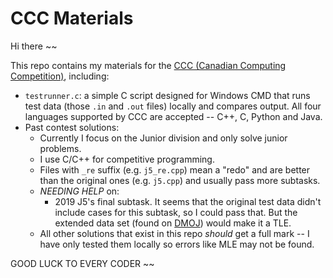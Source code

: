 # CCC Materials

Hi there ~~

This repo contains my materials for the [CCC (Canadian Computing Competition)](https://cemc.uwaterloo.ca/contests/ccc-cco.html), including:
- `testrunner.c`: a simple C script designed for Windows CMD that runs test data (those `.in` and `.out` files) locally and compares output. All four languages supported by CCC are accepted -- C++, C, Python and Java.
- Past contest solutions:
    * Currently I focus on the Junior division and only solve junior problems.
    * I use C/C++ for competitive programming.
    * Files with `_re` suffix (e.g. `j5_re.cpp`) mean a "redo" and are better than the original ones (e.g. `j5.cpp`) and usually pass more subtasks.
    * *NEEDING HELP* on:
        - 2019 J5's final subtask. It seems that the original test data didn't include cases for this subtask, so I could pass that. But the extended data set (found on [DMOJ](https://dmoj.ca/problem/ccc19j5)) would make it a TLE.
    * All other solutions that exist in this repo *should* get a full mark -- I have only tested them locally so errors like MLE may not be found.

GOOD LUCK TO EVERY CODER ~~
